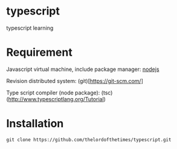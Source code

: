 # typescript
typescript learning

# Requirement

Javascript virtual machine, include package manager: [nodejs](https://nodejs.org/)

Revision distributed system: (git)[https://git-scm.com/]

Type script compiler (node package): (tsc)(http://www.typescriptlang.org/Tutorial) 

# Installation

    git clone https://github.com/thelordofthetimes/typescript.git